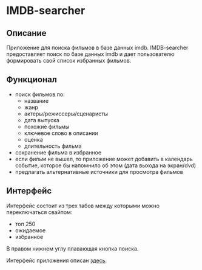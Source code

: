 # IMDB-searcher

## Описание

Приложение для поиска фильмов в базе данных imdb.
IMDB-searcher предоставляет поиск по базе данных imdb и дает пользователю формировать свой список избранных фильмов.

## Функционал

  * поиск фильмов по:
      * название
      * жанр
      * актеры/режиссеры/сценаристы
      * дата выпуска
      * похожие фильмы
      * ключевое слово в описании
      * оценка
      * длительность фильма
  * сохранение фильма в избранное
  * если фильм не вышел, то приложение может добавить в календарь событие, которое бы напомнило об этом (дата выхода на экран/dvd)
  * предлагать альтернативные источники для просмотра фильмов

## Интерфейс

Интерфейс состоит из трех табов между которыми можно переключаться свайпом:

  * топ 250
  * ожидаемое
  * избранное
  
В правом нижнем углу плавающая кнопка поиска.

Интерфейс приложения описан [здесь](https://github.com/remfils/IMDB-searcher/blob/master/doc/interface.md).
